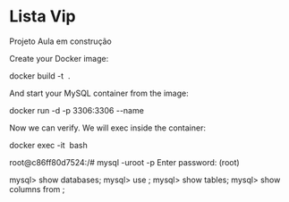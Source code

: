 # Lista Vip

Projeto Aula em construção

Create your Docker image:

docker build -t <image name> .

And start your MySQL container from the image:

docker run -d -p 3306:3306 --name <image name> <image name>

Now we can verify. We will exec inside the container:

docker exec -it <image name> bash

root@c86ff80d7524:/# mysql -uroot -p
Enter password: (root)

mysql> show databases;
mysql> use <database name>;
mysql> show tables;
mysql> show columns from <table name>;
